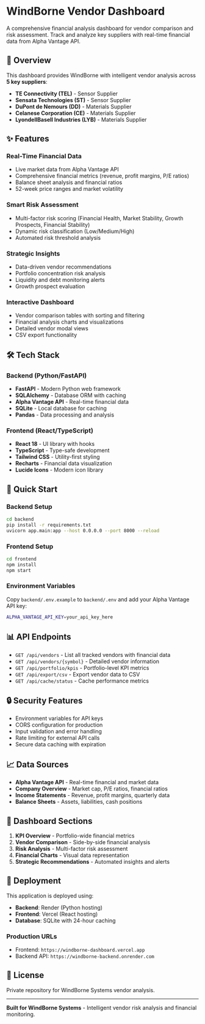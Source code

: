 # WindBorne Vendor Dashboard

A comprehensive financial analysis dashboard for vendor comparison and risk assessment. Track and analyze key suppliers with real-time financial data from Alpha Vantage API.

## 🎯 Overview

This dashboard provides WindBorne with intelligent vendor analysis across **5 key suppliers**:
- **TE Connectivity (TEL)** - Sensor Supplier
- **Sensata Technologies (ST)** - Sensor Supplier  
- **DuPont de Nemours (DD)** - Materials Supplier
- **Celanese Corporation (CE)** - Materials Supplier
- **LyondellBasell Industries (LYB)** - Materials Supplier

## ✨ Features

### **Real-Time Financial Data**
- Live market data from Alpha Vantage API
- Comprehensive financial metrics (revenue, profit margins, P/E ratios)
- Balance sheet analysis and financial ratios
- 52-week price ranges and market volatility

### **Smart Risk Assessment**
- Multi-factor risk scoring (Financial Health, Market Stability, Growth Prospects, Financial Stability)
- Dynamic risk classification (Low/Medium/High)
- Automated risk threshold analysis

### **Strategic Insights**
- Data-driven vendor recommendations
- Portfolio concentration risk analysis
- Liquidity and debt monitoring alerts
- Growth prospect evaluation

### **Interactive Dashboard**
- Vendor comparison tables with sorting and filtering
- Financial analysis charts and visualizations
- Detailed vendor modal views
- CSV export functionality

## 🛠 Tech Stack

### **Backend (Python/FastAPI)**
- **FastAPI** - Modern Python web framework
- **SQLAlchemy** - Database ORM with caching
- **Alpha Vantage API** - Real-time financial data
- **SQLite** - Local database for caching
- **Pandas** - Data processing and analysis

### **Frontend (React/TypeScript)**
- **React 18** - UI library with hooks
- **TypeScript** - Type-safe development
- **Tailwind CSS** - Utility-first styling
- **Recharts** - Financial data visualization
- **Lucide Icons** - Modern icon library

## 🚀 Quick Start

### **Backend Setup**
```bash
cd backend
pip install -r requirements.txt
uvicorn app.main:app --host 0.0.0.0 --port 8000 --reload
```

### **Frontend Setup**
```bash
cd frontend
npm install
npm start
```

### **Environment Variables**
Copy `backend/.env.example` to `backend/.env` and add your Alpha Vantage API key:
```bash
ALPHA_VANTAGE_API_KEY=your_api_key_here
```

## 📊 API Endpoints

- `GET /api/vendors` - List all tracked vendors with financial data
- `GET /api/vendors/{symbol}` - Detailed vendor information
- `GET /api/portfolio/kpis` - Portfolio-level KPI metrics
- `GET /api/export/csv` - Export vendor data to CSV
- `GET /api/cache/status` - Cache performance metrics

## 🔒 Security Features

- Environment variables for API keys
- CORS configuration for production
- Input validation and error handling
- Rate limiting for external API calls
- Secure data caching with expiration

## 📈 Data Sources

- **Alpha Vantage API** - Real-time financial and market data
- **Company Overview** - Market cap, P/E ratios, financial ratios
- **Income Statements** - Revenue, profit margins, quarterly data
- **Balance Sheets** - Assets, liabilities, cash positions

## 🎨 Dashboard Sections

1. **KPI Overview** - Portfolio-wide financial metrics
2. **Vendor Comparison** - Side-by-side financial analysis
3. **Risk Analysis** - Multi-factor risk assessment
4. **Financial Charts** - Visual data representation
5. **Strategic Recommendations** - Automated insights and alerts

## 🚢 Deployment

This application is deployed using:
- **Backend**: Render (Python hosting)
- **Frontend**: Vercel (React hosting)
- **Database**: SQLite with 24-hour caching

### **Production URLs**
- Frontend: `https://windborne-dashboard.vercel.app`
- Backend API: `https://windborne-backend.onrender.com`

## 📝 License

Private repository for WindBorne Systems vendor analysis.

---

**Built for WindBorne Systems** - Intelligent vendor risk analysis and financial monitoring.